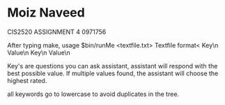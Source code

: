 # Moiz Naveed
CIS2520 ASSIGNMENT 4
0971756

After typing make, usage $bin/runMe <textfile.txt>
Textfile format<
Key\n
Value\n
Key\n
Value\n
>

Key's are questions you can ask assistant, assistant will respond with the best possible value.
If multiple values found, the assistant will choose the highest rated.

all keywords go to lowercase to avoid duplicates in the tree.
